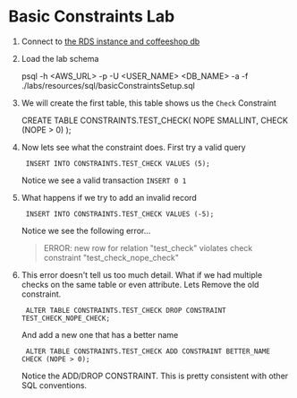 # Basic Constraints Lab

1. Connect to [the RDS instance and coffeeshop db](./creating_rds_instance.md#connect-psql)
1. Load the lab schema

    psql -h <AWS_URL> -p <PORT> -U <USER_NAME> <DB_NAME> -a -f ./labs/resources/sql/basicConstraintsSetup.sql

1. We will create the first table, this table shows us the `Check` Constraint

    CREATE TABLE CONSTRAINTS.TEST_CHECK(
        NOPE SMALLINT,
        CHECK (NOPE > 0)
    );

1. Now lets see what the constraint does. First try a valid query

        INSERT INTO CONSTRAINTS.TEST_CHECK VALUES (5);

    Notice we see a valid transaction `INSERT 0 1`

1. What happens if we try to add an invalid record

        INSERT INTO CONSTRAINTS.TEST_CHECK VALUES (-5);

    Notice we see the following error...    

    >ERROR:  new row for relation "test_check" violates check constraint "test_check_nope_check"

1. This error doesn't tell us too much detail. What if we had multiple checks on the same table or even attribute. Lets Remove the old constraint.

        ALTER TABLE CONSTRAINTS.TEST_CHECK DROP CONSTRAINT TEST_CHECK_NOPE_CHECK;

    And add a new one that has a better name    

        ALTER TABLE CONSTRAINTS.TEST_CHECK ADD CONSTRAINT BETTER_NAME CHECK (NOPE > 0);

    Notice the ADD/DROP CONSTRAINT. This is pretty consistent with other SQL conventions.    
